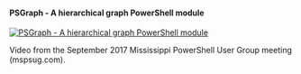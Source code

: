 ﻿#### PSGraph - A hierarchical graph PowerShell module

[![PSGraph - A hierarchical graph PowerShell module](https://i2.ytimg.com/vi/i7j5l9NVaJk/hqdefault.jpg "PSGraph - A hierarchical graph PowerShell module")](https://www.youtube.com/watch?v=i7j5l9NVaJk)

Video from the September 2017 Mississippi PowerShell User Group meeting (mspsug.com).


